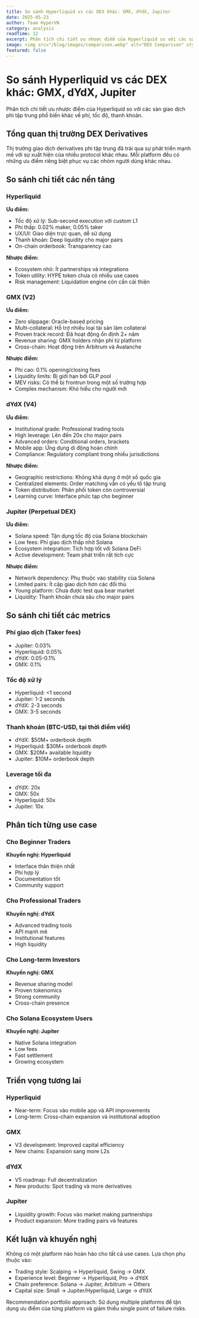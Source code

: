 ```yaml
---
title: So sánh Hyperliquid vs các DEX khác: GMX, dYdX, Jupiter
date: 2025-05-23
author: Team HyperVN
category: analysis
readTime: 12
excerpt: Phân tích chi tiết ưu nhược điểm của Hyperliquid so với các sàn giao dịch phi tập trung phổ biến khác về phí, tốc độ, thanh khoản.
image: <img src="/blog/images/comparison.webp" alt="DEX Comparison" style="width:100%;height:auto;">
featured: false
---
```


# So sánh Hyperliquid vs các DEX khác: GMX, dYdX, Jupiter

Phân tích chi tiết ưu nhược điểm của Hyperliquid so với các sàn giao dịch phi tập trung phổ biến khác về phí, tốc độ, thanh khoản.

## Tổng quan thị trường DEX Derivatives

Thị trường giao dịch derivatives phi tập trung đã trải qua sự phát triển mạnh mẽ với sự xuất hiện của nhiều protocol khác nhau. Mỗi platform đều có những ưu điểm riêng biệt phục vụ các nhóm người dùng khác nhau.

## So sánh chi tiết các nền tảng

### Hyperliquid

**Ưu điểm:**

- Tốc độ xử lý: Sub-second execution với custom L1
- Phí thấp: 0.02% maker, 0.05% taker
- UX/UI: Giao diện trực quan, dễ sử dụng
- Thanh khoản: Deep liquidity cho major pairs
- On-chain orderbook: Transparency cao

**Nhược điểm:**

- Ecosystem nhỏ: Ít partnerships và integrations
- Token utility: HYPE token chưa có nhiều use cases
- Risk management: Liquidation engine còn cần cải thiện

### GMX (V2)

**Ưu điểm:**

- Zero slippage: Oracle-based pricing
- Multi-collateral: Hỗ trợ nhiều loại tài sản làm collateral
- Proven track record: Đã hoạt động ổn định 2+ năm
- Revenue sharing: GMX holders nhận phí từ platform
- Cross-chain: Hoạt động trên Arbitrum và Avalanche

**Nhược điểm:**

- Phí cao: 0.1% opening/closing fees
- Liquidity limits: Bị giới hạn bởi GLP pool
- MEV risks: Có thể bị frontrun trong một số trường hợp
- Complex mechanism: Khó hiểu cho người mới

### dYdX (V4)

**Ưu điểm:**

- Institutional grade: Professional trading tools
- High leverage: Lên đến 20x cho major pairs
- Advanced orders: Conditional orders, brackets
- Mobile app: Ứng dụng di động hoàn chỉnh
- Compliance: Regulatory compliant trong nhiều jurisdictions

**Nhược điểm:**

- Geographic restrictions: Không khả dụng ở một số quốc gia
- Centralized elements: Order matching vẫn có yếu tố tập trung
- Token distribution: Phân phối token còn controversial
- Learning curve: Interface phức tạp cho beginner

### Jupiter (Perpetual DEX)

**Ưu điểm:**

- Solana speed: Tận dụng tốc độ của Solana blockchain
- Low fees: Phí giao dịch thấp nhờ Solana
- Ecosystem integration: Tích hợp tốt với Solana DeFi
- Active development: Team phát triển rất tích cực

**Nhược điểm:**

- Network dependency: Phụ thuộc vào stability của Solana
- Limited pairs: Ít cặp giao dịch hơn các đối thủ
- Young platform: Chưa được test qua bear market
- Liquidity: Thanh khoản chưa sâu cho major pairs

## So sánh chi tiết các metrics

### Phí giao dịch (Taker fees)

- Jupiter: 0.03%
- Hyperliquid: 0.05%
- dYdX: 0.05-0.1%
- GMX: 0.1%

### Tốc độ xử lý

- Hyperliquid: <1 second
- Jupiter: 1-2 seconds
- dYdX: 2-3 seconds
- GMX: 3-5 seconds

### Thanh khoản (BTC-USD, tại thời điểm viết)

- dYdX: $50M+ orderbook depth
- Hyperliquid: $30M+ orderbook depth
- GMX: $20M+ available liquidity
- Jupiter: $10M+ orderbook depth

### Leverage tối đa

- dYdX: 20x
- GMX: 50x
- Hyperliquid: 50x
- Jupiter: 10x

## Phân tích từng use case

### Cho Beginner Traders
**Khuyến nghị: Hyperliquid**

- Interface thân thiện nhất
- Phí hợp lý
- Documentation tốt
- Community support

### Cho Professional Traders
**Khuyến nghị: dYdX**

- Advanced trading tools
- API mạnh mẽ
- Institutional features
- High liquidity

### Cho Long-term Investors
**Khuyến nghị: GMX**

- Revenue sharing model
- Proven tokenomics
- Strong community
- Cross-chain presence

### Cho Solana Ecosystem Users
**Khuyến nghị: Jupiter**

- Native Solana integration
- Low fees
- Fast settlement
- Growing ecosystem

## Triển vọng tương lai

### Hyperliquid

- Near-term: Focus vào mobile app và API improvements
- Long-term: Cross-chain expansion và institutional adoption

### GMX

- V3 development: Improved capital efficiency
- New chains: Expansion sang more L2s

### dYdX

- V5 roadmap: Full decentralization
- New products: Spot trading và more derivatives

### Jupiter

- Liquidity growth: Focus vào market making partnerships
- Product expansion: More trading pairs và features

## Kết luận và khuyến nghị

Không có một platform nào hoàn hảo cho tất cả use cases. Lựa chọn phụ thuộc vào:

- Trading style: Scalping → Hyperliquid, Swing → GMX
- Experience level: Beginner → Hyperliquid, Pro → dYdX
- Chain preference: Solana → Jupiter, Arbitrum → Others
- Capital size: Small → Jupiter/Hyperliquid, Large → dYdX

Recommendation portfolio approach: Sử dụng multiple platforms để tận dụng ưu điểm của từng platform và giảm thiểu single point of failure risks.

